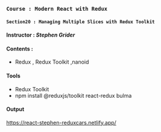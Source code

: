 ### `Course : Modern React with Redux`

#### `Section20 : Managing Multiple Slices with Redux Toolkit`

#### Instructor : **_Stephen Grider_**

#### Contents :

- Redux , Redux Toolkit ,nanoid

#### Tools

- Redux Toolkit
- npm install @reduxjs/toolkit react-redux bulma

#### Output

https://react-stephen-reduxcars.netlify.app/
